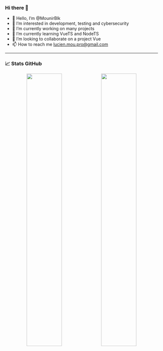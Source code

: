 ### Hi there 👋

- 👋 Hello, I’m @MounirBlk
- 👀 I’m interested in development, testing and cybersecurity
- 🔭 I’m currently working on many projects
- 🌱 I’m currently learning VueTS and NodeTS
- 💞️ I’m looking to collaborate on a project Vue
- 📫 How to reach me lucien.mou.pro@gmail.com
  
---
<!---
### 🛠️ Technologies & outils

<p align="left">
  <img src="https://skillicons.dev/icons?i=js,nodejs,ts,flutter,dart,mongodb,react,html,css,git,github,vercel,linux&theme=dark" />
</p>

---
--->

### 📈 Stats GitHub

<p align="center">
  <img src="https://github-readme-stats.vercel.app/api?username=MounirBlk&show_icons=true&theme=radical&hide_border=true" width="48%" />
  <img src="https://github-readme-stats.vercel.app/api/top-langs/?username=MounirBlk&layout=compact&langs_count=8&theme=radical&hide_border=true" width="48%" />
</p>

<!---
MounirBlk/MounirBlk is a ✨ special ✨ repository because its `README.md` (this file) appears on your GitHub profile.
You can click the Preview link to take a look at your changes.
--->

